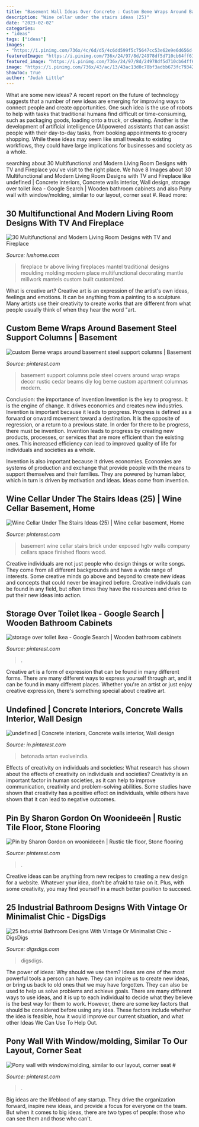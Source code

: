 ```yaml
---
title: "Basement Wall Ideas Over Concrete : Custom Beme Wraps Around Basement Steel Support Columns"
description: "Wine cellar under the stairs ideas (25)"
date: "2023-02-02"
categories:
- "ideas"
tags: ["ideas"]
images:
- "https://i.pinimg.com/736x/4c/6d/d5/4c6dd599f5c75647cc53e62e9e6d656d--basement-ideas-beams.jpg"
featuredImage: "https://i.pinimg.com/736x/24/97/8d/24978df5d710cb64ff61d63a0063b037--wall-treatments-walls.jpg"
featured_image: "https://i.pinimg.com/736x/24/97/8d/24978df5d710cb64ff61d63a0063b037--wall-treatments-walls.jpg"
image: "https://i.pinimg.com/736x/43/ac/13/43ac13d0c78bf3adbb673fc79342222c.jpg"
ShowToc: true
author: "Judah Little"
---
```



What are some new ideas?
A recent report on the future of technology suggests that a number of new ideas are emerging for improving ways to connect people and create opportunities. One such idea is the use of robots to help with tasks that traditional humans find difficult or time-consuming, such as packaging goods, loading onto a truck, or cleaning. Another is the development of artificial intelligence (AI)powered assistants that can assist people with their day-to-day tasks, from booking appointments to grocery shopping. While these ideas may seem like small tweaks to existing workflows, they could have large implications for businesses and society as a whole.

	

		
searching about 30 Multifunctional and Modern Living Room Designs with TV and Fireplace you've visit to the right place. We have 8 Images about 30 Multifunctional and Modern Living Room Designs with TV and Fireplace like undefined | Concrete interiors, Concrete walls interior, Wall design, storage over toilet ikea - Google Search | Wooden bathroom cabinets and also Pony wall with window/molding, similar to our layout, corner seat #. Read more:
		
    
## 30 Multifunctional And Modern Living Room Designs With TV And Fireplace

<img loading=lazy src="http://www.lushome.com/wp-content/uploads/2014/07/modern-living-room-designs-tv-fireplace-4.jpg" onerror="this.onerror=null;this.src='https://tse3.mm.bing.net/th?id=OIP.6giUgmN9ZhVvZHKv0nYUtQAAAA&amp;pid=15.1';" alt="30 Multifunctional and Modern Living Room Designs with TV and Fireplace">

_Source: lushome.com_

>fireplace tv above living fireplaces mantel traditional designs moulding molding modern place multifunctional decorating mantle millwork mantels custom built customized. 

	

What is creative art?
Creative art is an expression of the artist's own ideas, feelings and emotions. It can be anything from a painting to a sculpture. Many artists use their creativity to create works that are different from what people usually think of when they hear the word "art.

    
## Custom Beme Wraps Around Basement Steel Support Columns | Basement

<img loading=lazy src="https://i.pinimg.com/736x/4c/6d/d5/4c6dd599f5c75647cc53e62e9e6d656d--basement-ideas-beams.jpg" onerror="this.onerror=null;this.src='https://tse4.mm.bing.net/th?id=OIP.07rZ9G3Wmq2Z5hsLT6M7OAHaLD&amp;pid=15.1';" alt="custom Beme wraps around basement steel support columns | Basement">

_Source: pinterest.com_

>basement support columns pole steel covers around wrap wraps decor rustic cedar beams diy log beme custom apartment columnas modern. 

	

Conclusion: the importance of invention
Invention is the key to progress. It is the engine of change. It drives economies and creates new industries.
Invention is important because it leads to progress. Progress is defined as a forward or onward movement toward a destination. It is the opposite of regression, or a return to a previous state. In order for there to be progress, there must be invention. Invention leads to progress by creating new products, processes, or services that are more efficient than the existing ones. This increased efficiency can lead to improved quality of life for individuals and societies as a whole.

Invention is also important because it drives economies. Economies are systems of production and exchange that provide people with the means to support themselves and their families. They are powered by human labor, which in turn is driven by motivation and ideas. Ideas come from invention.

    
## Wine Cellar Under The Stairs Ideas (25) | Wine Cellar Basement, Home

<img loading=lazy src="https://i.pinimg.com/736x/94/98/df/9498df4876c955c4d23719a1e806d941.jpg" onerror="this.onerror=null;this.src='https://tse1.mm.bing.net/th?id=OIP.VuxeWWuDMvndODV2zoK3ywHaLH&amp;pid=15.1';" alt="Wine Cellar Under The Stairs Ideas (25) | Wine cellar basement, Home">

_Source: pinterest.com_

>basement wine cellar stairs brick under exposed hgtv walls company cellars space finished floors wood. 

	

Creative individuals are not just people who design things or write songs. They come from all different backgrounds and have a wide range of interests. Some creative minds go above and beyond to create new ideas and concepts that could never be imagined before. Creative individuals can be found in any field, but often times they have the resources and drive to put their new ideas into action.

    
## Storage Over Toilet Ikea - Google Search | Wooden Bathroom Cabinets

<img loading=lazy src="https://i.pinimg.com/736x/f3/64/64/f36464c6f3b579915eb474c5c703cfae.jpg" onerror="this.onerror=null;this.src='https://tse3.mm.bing.net/th?id=OIP.h6iltWx97EOKeyVVDHlVvgHaNJ&amp;pid=15.1';" alt="storage over toilet ikea - Google Search | Wooden bathroom cabinets">

_Source: pinterest.com_

>. 

	

Creative art is a form of expression that can be found in many different forms. There are many different ways to express yourself through art, and it can be found in many different places. Whether you're an artist or just enjoy creative expression, there's something special about creative art.

    
## Undefined | Concrete Interiors, Concrete Walls Interior, Wall Design

<img loading=lazy src="https://i.pinimg.com/736x/24/97/8d/24978df5d710cb64ff61d63a0063b037--wall-treatments-walls.jpg" onerror="this.onerror=null;this.src='https://tse1.mm.bing.net/th?id=OIP.wxRrgkRik3-stC2s32bbDAHaLH&amp;pid=15.1';" alt="undefined | Concrete interiors, Concrete walls interior, Wall design">

_Source: in.pinterest.com_

>betonada artan evolveindia. 

	

Effects of creativity on individuals and societies: What research has shown about the effects of creativity on individuals and societies?
Creativity is an important factor in human societies, as it can help to improve communication, creativity and problem-solving abilities. Some studies have shown that creativity has a positive effect on individuals, while others have shown that it can lead to negative outcomes.

    
## Pin By Sharon Gordon On Woonideeën | Rustic Tile Floor, Stone Flooring

<img loading=lazy src="https://i.pinimg.com/736x/ca/7c/1e/ca7c1e226837d6fbe930e2eaa28be155.jpg" onerror="this.onerror=null;this.src='https://tse4.mm.bing.net/th?id=OIP.IK-0X7e5oIqEYk3R3ttaYwHaJ3&amp;pid=15.1';" alt="Pin by Sharon Gordon on woonideeën | Rustic tile floor, Stone flooring">

_Source: pinterest.com_

>. 

	

Creative ideas can be anything from new recipes to creating a new design for a website. Whatever your idea, don't be afraid to take on it. Plus, with some creativity, you may find yourself in a much better position to succeed.

    
## 25 Industrial Bathroom Designs With Vintage Or Minimalist Chic - DigsDigs

<img loading=lazy src="https://www.digsdigs.com/photos/striking-industrial-bathroom-designs-16.jpg" onerror="this.onerror=null;this.src='https://tse3.mm.bing.net/th?id=OIP.Q6QFwST9O1QwKo_VOUuergHaLH&amp;pid=15.1';" alt="25 Industrial Bathroom Designs With Vintage Or Minimalist Chic - DigsDigs">

_Source: digsdigs.com_

>digsdigs. 

	

The power of ideas: Why should we use them?
Ideas are one of the most powerful tools a person can have. They can inspire us to create new ideas, or bring us back to old ones that we may have forgotten. They can also be used to help us solve problems and achieve goals. There are many different ways to use ideas, and it is up to each individual to decide what they believe is the best way for them to work. However, there are some key factors that should be considered before using any idea. These factors include whether the idea is feasible, how it would improve our current situation, and what other Ideas We Can Use To Help Out.

    
## Pony Wall With Window/molding, Similar To Our Layout, Corner Seat #

<img loading=lazy src="https://i.pinimg.com/736x/43/ac/13/43ac13d0c78bf3adbb673fc79342222c.jpg" onerror="this.onerror=null;this.src='https://tse2.mm.bing.net/th?id=OIP.tvc4S2GdQxZRkA1hPhGXIQHaLJ&amp;pid=15.1';" alt="Pony wall with window/molding, similar to our layout, corner seat #">

_Source: pinterest.com_

>. 

	

Big ideas are the lifeblood of any startup. They drive the organization forward, inspire new ideas, and provide a focus for everyone on the team. But when it comes to big ideas, there are two types of people: those who can see them and those who can't. 

